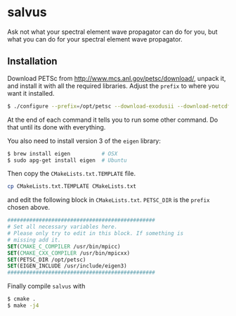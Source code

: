 # salvus
Ask not what your spectral element wave propagator can do for you, but what you can do for your spectral element wave propagator.

## Installation

Download PETSc from http://www.mcs.anl.gov/petsc/download/, unpack it, and install it with all the required libraries. Adjust the `prefix` to where you want it installed.


```bash
$ ./configure --prefix=/opt/petsc --download-exodusii --download-netcdf --download-hdf5 --download-chaco
```

At the end of each command it tells you to run some other command. Do that
until its done with everything.

You also need to install version 3 of the `eigen` library:

```bash
$ brew install eigen          # OSX
$ sudo apg-get install eigen  # Ubuntu
```

Then copy the `CMakeLists.txt.TEMPLATE` file.

```bash
cp CMakeLists.txt.TEMPLATE CMakeLists.txt
```

and edit the following block in `CMakeLists.txt`. `PETSC_DIR` is the `prefix` chosen above.

```cmake
###############################################
# Set all necessary variables here.
# Please only try to edit in this block. If something is
# missing add it.
SET(CMAKE_C_COMPILER /usr/bin/mpicc)
SET(CMAKE_CXX_COMPILER /usr/bin/mpicxx)
SET(PETSC_DIR /opt/petsc)
SET(EIGEN_INCLUDE /usr/include/eigen3)
###############################################
```

Finally compile `salvus` with

```bash
$ cmake .
$ make -j4
```
